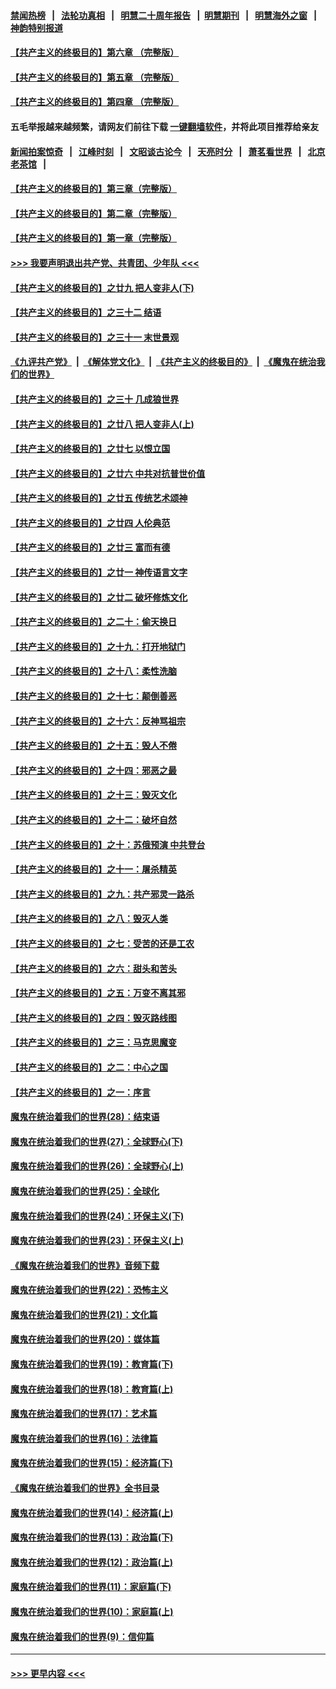 #### [禁闻热榜](热点新闻.md?=0)  &nbsp;&nbsp;|&nbsp;&nbsp; [法轮功真相](https://github.com/gfw-breaker/truth/blob/master/README.md?=0) &nbsp;&nbsp;|&nbsp;&nbsp; [明慧二十周年报告](https://github.com/gfw-breaker/mh-reports/blob/master/README.md?=0) &nbsp;&nbsp;|&nbsp;&nbsp;[明慧期刊](https://github.com/gfw-breaker/mh-qikan) &nbsp;&nbsp;|&nbsp;&nbsp; [明慧海外之窗](https://github.com/gfw-breaker/mh-news/blob/master/README.md?=0) &nbsp;&nbsp;|&nbsp;&nbsp; [神韵特别报道](https://github.com/gfw-breaker/mh-news/blob/master/shenyun.md?=0)
#### [【共产主义的终极目的】第六章 （完整版）](../pages/nsc422/n11428913.md?t=03061732) 
#### [【共产主义的终极目的】第五章 （完整版）](../pages/nsc422/n11428912.md?t=03061732) 
#### [【共产主义的终极目的】第四章 （完整版）](../pages/nsc422/n11428907.md?t=03061732) 
#### 五毛举报越来越频繁，请网友们前往下载 [一键翻墙软件](https://github.com/gfw-breaker/ssr-accounts)，并将此项目推荐给亲友
#### [新闻拍案惊奇](https://github.com/gfw-breaker/banned-news/blob/master/pages/link4.md) &nbsp;&nbsp;|&nbsp;&nbsp; [江峰时刻](https://github.com/gfw-breaker/banned-news/blob/master/pages/link4.md) &nbsp;&nbsp;|&nbsp;&nbsp; [文昭谈古论今](https://github.com/gfw-breaker/banned-news/blob/master/pages/link4.md) &nbsp;&nbsp;|&nbsp;&nbsp; [天亮时分](https://github.com/gfw-breaker/banned-news/blob/master/pages/link4.md) &nbsp;&nbsp;|&nbsp;&nbsp; [萧茗看世界](https://github.com/gfw-breaker/banned-news/blob/master/pages/link4.md) &nbsp;&nbsp;|&nbsp;&nbsp; [北京老茶馆](https://github.com/gfw-breaker/banned-news/blob/master/pages/link4.md) &nbsp;&nbsp;|&nbsp;&nbsp; 
#### [【共产主义的终极目的】第三章（完整版）](../pages/nsc422/n11428848.md?t=03061732) 
#### [【共产主义的终极目的】第二章（完整版）](../pages/nsc422/n11428831.md?t=03061732) 
#### [【共产主义的终极目的】第一章（完整版）](../pages/nsc422/n11417651.md?t=03061732) 
#### [>>> 我要声明退出共产党、共青团、少年队 <<<](https://github.com/begood0513/goodnews/blob/master/quit/letter.md) 
#### [【共产主义的终极目的】之廿九 把人变非人(下)](../pages/nsc422/n11344140.md?t=03061732) 
#### [【共产主义的终极目的】之三十二 结语](../pages/nsc422/n11360535.md?t=03061732) 
#### [【共产主义的终极目的】之三十一 末世景观](../pages/nsc422/n11351129.md?t=03061732) 
#### [《九评共产党》](https://github.com/begood0513/9ping.md/blob/master/README.md) &nbsp;|&nbsp; [《解体党文化》](../../../../jtdwh.md/blob/master/README.md)  &nbsp;|&nbsp; [《共产主义的终极目的》](../../../../gczydzjmd.md/blob/master/README.md) &nbsp;|&nbsp; [《魔鬼在统治我们的世界》](../../../../mgztzwmdsj.md/blob/master/README.md) 
#### [【共产主义的终极目的】之三十 几成狼世界](../pages/nsc422/n11348280.md?t=03061732) 
#### [【共产主义的终极目的】之廿八 把人变非人(上)](../pages/nsc422/n11340492.md?t=03061732) 
#### [【共产主义的终极目的】之廿七 以恨立国](../pages/nsc422/n11336944.md?t=03061732) 
#### [【共产主义的终极目的】之廿六 中共对抗普世价值](../pages/nsc422/n11324785.md?t=03061732) 
#### [【共产主义的终极目的】之廿五 传统艺术颂神](../pages/nsc422/n11296396.md?t=03061732) 
#### [【共产主义的终极目的】之廿四 人伦典范](../pages/nsc422/n11296397.md?t=03061732) 
#### [【共产主义的终极目的】之廿三 富而有德](../pages/nsc422/n11283598.md?t=03061732) 
#### [【共产主义的终极目的】之廿一 神传语言文字](../pages/nsc422/n11263265.md?t=03061732) 
#### [【共产主义的终极目的】之廿二 破坏修炼文化](../pages/nsc422/n11245728.md?t=03061732) 
#### [【共产主义的终极目的】之二十：偷天换日](../pages/nsc422/n11238846.md?t=03061732) 
#### [【共产主义的终极目的】之十九：打开地狱门](../pages/nsc422/n11206376.md?t=03061732) 
#### [【共产主义的终极目的】之十八：柔性洗脑](../pages/nsc422/n11199994.md?t=03061732) 
#### [【共产主义的终极目的】之十七：颠倒善恶](../pages/nsc422/n11179782.md?t=03061732) 
#### [【共产主义的终极目的】之十六：反神骂祖宗](../pages/nsc422/n11166798.md?t=03061732) 
#### [【共产主义的终极目的】之十五：毁人不倦](../pages/nsc422/n11166792.md?t=03061732) 
#### [【共产主义的终极目的】之十四：邪恶之最](../pages/nsc422/n11150249.md?t=03061732) 
#### [【共产主义的终极目的】之十三：毁灭文化](../pages/nsc422/n11135227.md?t=03061732) 
#### [【共产主义的终极目的】之十二：破坏自然](../pages/nsc422/n11135214.md?t=03061732) 
#### [【共产主义的终极目的】之十：苏俄预演 中共登台](../pages/nsc422/n11118424.md?t=03061732) 
#### [【共产主义的终极目的】之十一：屠杀精英](../pages/nsc422/n11118442.md?t=03061732) 
#### [【共产主义的终极目的】之九：共产邪灵一路杀](../pages/nsc422/n11114139.md?t=03061732) 
#### [【共产主义的终极目的】之八：毁灭人类](../pages/nsc422/n11108503.md?t=03061732) 
#### [【共产主义的终极目的】之七：受苦的还是工农](../pages/nsc422/n11101809.md?t=03061732) 
#### [【共产主义的终极目的】之六：甜头和苦头](../pages/nsc422/n11096971.md?t=03061732) 
#### [【共产主义的终极目的】之五：万变不离其邪](../pages/nsc422/n11091285.md?t=03061732) 
#### [【共产主义的终极目的】之四：毁灭路线图](../pages/nsc422/n11086284.md?t=03061732) 
#### [【共产主义的终极目的】之三：马克思魔变](../pages/nsc422/n11061941.md?t=03061732) 
#### [【共产主义的终极目的】之二：中心之国](../pages/nsc422/n11047728.md?t=03061732) 
#### [【共产主义的终极目的】之一：序言](../pages/nsc422/n11086077.md?t=03061732) 
#### [魔鬼在统治着我们的世界(28)：结束语](../pages/nsc422/n10936246.md?t=03061732) 
#### [魔鬼在统治着我们的世界(27)：全球野心(下)](../pages/nsc422/n10928319.md?t=03061732) 
#### [魔鬼在统治着我们的世界(26)：全球野心(上)](../pages/nsc422/n10900318.md?t=03061732) 
#### [魔鬼在统治着我们的世界(25)：全球化](../pages/nsc422/n10788205.md?t=03061732) 
#### [魔鬼在统治着我们的世界(24)：环保主义(下)](../pages/nsc422/n10695307.md?t=03061732) 
#### [魔鬼在统治着我们的世界(23)：环保主义(上)](../pages/nsc422/n10688613.md?t=03061732) 
#### [《魔鬼在统治着我们的世界》音频下载](../pages/nsc422/n10635553.md?t=03061732) 
#### [魔鬼在统治着我们的世界(22)：恐怖主义](../pages/nsc422/n10614727.md?t=03061732) 
#### [魔鬼在统治着我们的世界(21)：文化篇](../pages/nsc422/n10597706.md?t=03061732) 
#### [魔鬼在统治着我们的世界(20)：媒体篇](../pages/nsc422/n10586579.md?t=03061732) 
#### [魔鬼在统治着我们的世界(19)：教育篇(下)](../pages/nsc422/n10564808.md?t=03061732) 
#### [魔鬼在统治着我们的世界(18)：教育篇(上)](../pages/nsc422/n10526970.md?t=03061732) 
#### [魔鬼在统治着我们的世界(17)：艺术篇](../pages/nsc422/n10499093.md?t=03061732) 
#### [魔鬼在统治着我们的世界(16)：法律篇](../pages/nsc422/n10485969.md?t=03061732) 
#### [魔鬼在统治着我们的世界(15)：经济篇(下)](../pages/nsc422/n10469975.md?t=03061732) 
#### [《魔鬼在统治着我们的世界》全书目录](../pages/nsc422/n10464261.md?t=03061732) 
#### [魔鬼在统治着我们的世界(14)：经济篇(上)](../pages/nsc422/n10457370.md?t=03061732) 
#### [魔鬼在统治着我们的世界(13)：政治篇(下)](../pages/nsc422/n10448270.md?t=03061732) 
#### [魔鬼在统治着我们的世界(12)：政治篇(上)](../pages/nsc422/n10444576.md?t=03061732) 
#### [魔鬼在统治着我们的世界(11)：家庭篇(下)](../pages/nsc422/n10440961.md?t=03061732) 
#### [魔鬼在统治着我们的世界(10)：家庭篇(上)](../pages/nsc422/n10435448.md?t=03061732) 
#### [魔鬼在统治着我们的世界(9)：信仰篇](../pages/nsc422/n10432159.md?t=03061732) 

----
#### [ >>> 更早内容 <<< ](../indexes/nsc422-earlier.md)

